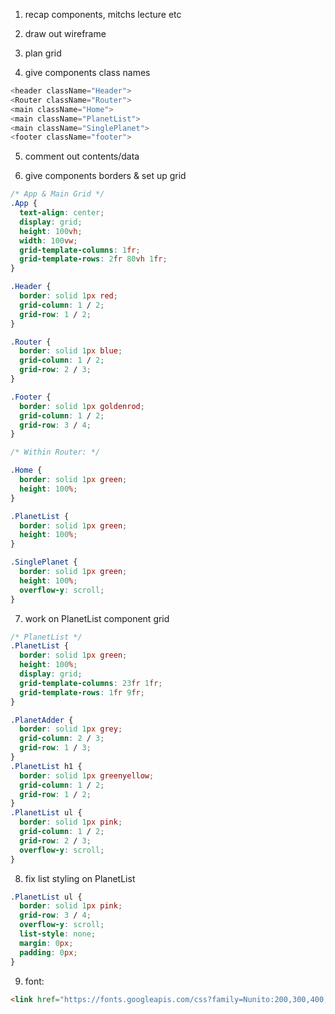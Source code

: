 1. recap components, mitchs lecture etc

2. draw out wireframe

3. plan grid

4. give components class names
```js
<header className="Header">
<Router className="Router">
<main className="Home">
<main className="PlanetList">
<main className="SinglePlanet">
<footer className="footer">
```

5. comment out contents/data

6. give components borders & set up grid
```css
/* App & Main Grid */
.App {
  text-align: center;
  display: grid;
  height: 100vh;
  width: 100vw;
  grid-template-columns: 1fr;
  grid-template-rows: 2fr 80vh 1fr;
}

.Header {
  border: solid 1px red;
  grid-column: 1 / 2;
  grid-row: 1 / 2;
}

.Router {
  border: solid 1px blue;
  grid-column: 1 / 2;
  grid-row: 2 / 3;
}

.Footer {
  border: solid 1px goldenrod;
  grid-column: 1 / 2;
  grid-row: 3 / 4;
}

/* Within Router: */

.Home {
  border: solid 1px green;
  height: 100%;
}

.PlanetList {
  border: solid 1px green;
  height: 100%;
}

.SinglePlanet {
  border: solid 1px green;
  height: 100%;
  overflow-y: scroll;
}
```

7. work on PlanetList component grid

```css
/* PlanetList */
.PlanetList {
  border: solid 1px green;
  height: 100%;
  display: grid;
  grid-template-columns: 23fr 1fr;
  grid-template-rows: 1fr 9fr;
}

.PlanetAdder {
  border: solid 1px grey;
  grid-column: 2 / 3;
  grid-row: 1 / 3;
}
.PlanetList h1 {
  border: solid 1px greenyellow;
  grid-column: 1 / 2;
  grid-row: 1 / 2;
}
.PlanetList ul {
  border: solid 1px pink;
  grid-column: 1 / 2;
  grid-row: 2 / 3;
  overflow-y: scroll;
}
```

8. fix list styling on PlanetList
```css
.PlanetList ul {
  border: solid 1px pink;
  grid-row: 3 / 4;
  overflow-y: scroll;
  list-style: none;
  margin: 0px;
  padding: 0px;
}
```

9. font:
```html
<link href="https://fonts.googleapis.com/css?family=Nunito:200,300,400,600,700,800,900&display=swap" rel="stylesheet">
```